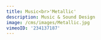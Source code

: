 ```yaml
---
title: Music<br>'Metallic'
description: Music & Sound Design
image: /cms/images/Metallic.jpg
vimeoID: '234137187'
---
```














